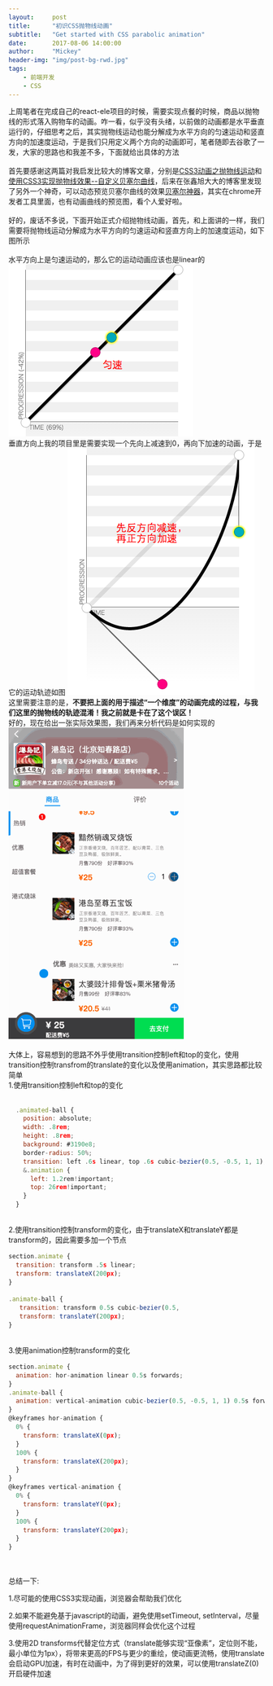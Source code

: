 ```yaml
---
layout:     post
title:      "初识CSS抛物线动画"
subtitle:   "Get started with CSS parabolic animation"
date:       2017-08-06 14:00:00
author:     "Mickey"
header-img: "img/post-bg-rwd.jpg"
tags:
    - 前端开发
    - CSS
---
```


上周笔者在完成自己的react-ele项目的时候，需要实现点餐的时候，商品以抛物线的形式落入购物车的动画。咋一看，似乎没有头绪，以前做的动画都是水平垂直运行的，仔细思考之后，其实抛物线运动也能分解成为水平方向的匀速运动和竖直方向的加速度运动，于是我们只用定义两个方向的动画即可，笔者随即去谷歌了一发，大家的思路也和我差不多，下面就给出具体的方法
<br>
<br>
首先要感谢这两篇对我启发比较大的博客文章，分别是<a href="http://blog.csdn.net/boycycyzero/article/details/44088707" target="_blank">CSS3动画之抛物线运动</a>和<a href="http://cloudstone.xin/2015/08/02/%E4%BD%BF%E7%94%A8CSS3%E5%AE%9E%E7%8E%B0%E6%8A%9B%E7%89%A9%E7%BA%BF%E6%95%88%E6%9E%9C--%E8%87%AA%E5%AE%9A%E4%B9%89%E8%B4%9D%E5%A1%9E%E5%B0%94%E6%9B%B2%E7%BA%BF/" target="_blank">使用CSS3实现抛物线效果--自定义贝塞尔曲线</a>，后来在张鑫旭大大的博客里发现了另外一个神奇，可以动态预览贝塞尔曲线的效果<a href="http://cubic-bezier.com/">贝塞尔神器</a>，其实在chrome开发者工具里面，也有动画曲线的预览图，看个人爱好啦。
<br>
<br>
好的，废话不多说，下面开始正式介绍抛物线动画，首先，和上面讲的一样，我们需要将抛物线运动分解成为水平方向的匀速运动和竖直方向上的加速度运动，如下图所示
<br>
<br>
水平方向上是匀速运动的，那么它的运动动画应该也是linear的
![hor](/img/in-post//post-css-bezier/hor.png)
<br>
垂直方向上我的项目里是需要实现一个先向上减速到0，再向下加速的动画，于是它的运动轨迹如图
![hor](/img/in-post/post-css-bezier/vertical.png)
<br>
这里需要注意的是，<b>不要把上面的用于描述“一个维度”的动画完成的过程，与我们这里的抛物线的轨迹混淆！我之前就是卡在了这个误区！</b>
<br>
好的，现在给出一张实际效果图，我们再来分析代码是如何实现的
![ele](/img/in-post/post-css-bezier/ele.gif)
<br>
<br>
大体上，容易想到的思路不外乎使用transition控制left和top的变化，使用transition控制transfrom的translate的变化以及使用animation，其实思路都比较简单
<br>
1.使用transition控制left和top的变化

```js

  .animated-ball {
    position: absolute;
    width: .8rem;
    height: .8rem;
    background: #3190e8;
    border-radius: 50%;
    transition: left .6s linear, top .6s cubic-bezier(0.5, -0.5, 1, 1);
    &.animation {
      left: 1.2rem!important;
      top: 26rem!important;
    }
  }
```
<br>
2.使用transition控制transform的变化，由于translateX和translateY都是transform的，因此需要多加一个节点

```js
section.animate {
  transition: transform .5s linear;
  transform: translateX(200px);
}

.animate-ball {
   transition: transform 0.5s cubic-bezier(0.5, 
   transform: translateY(200px);
}
```
<br>
3.使用animation控制transform的变化

```js
section.animate {
  animation: hor-animation linear 0.5s forwards;
}
.animate-ball {
  animation: vertical-animation cubic-bezier(0.5, -0.5, 1, 1) 0.5s forwards;
}
@keyframes hor-animation {
  0% {
    transform: translateX(0px);
  }
  100% {
    transform: translateX(200px);
  }
}
@keyframes vertical-animation {
  0% {
    transform: translateY(0px);
  }
  100% {
    transform: translateY(200px);
  }
}
```
<br>
<br>
总结一下:

1.尽可能的使用CSS3实现动画，浏览器会帮助我们优化

2.如果不能避免基于javascript的动画，避免使用setTimeout, setInterval，尽量使用requestAnimationFrame，浏览器同样会优化这个过程

3.使用2D transforms代替定位方式（translate能够实现“亚像素”，定位则不能，最小单位为1px），将带来更高的FPS与更少的重绘，使动画更流畅，使用translate会启动GPU加速，有时在动画中，为了得到更好的效果，可以使用translateZ(0)开启硬件加速